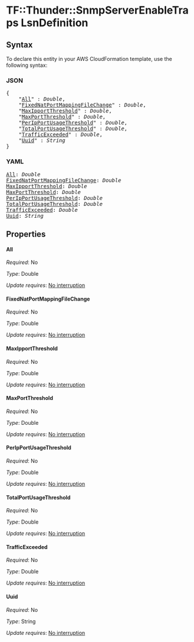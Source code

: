 # TF::Thunder::SnmpServerEnableTraps LsnDefinition

## Syntax

To declare this entity in your AWS CloudFormation template, use the following syntax:

### JSON

<pre>
{
    "<a href="#all" title="All">All</a>" : <i>Double</i>,
    "<a href="#fixednatportmappingfilechange" title="FixedNatPortMappingFileChange">FixedNatPortMappingFileChange</a>" : <i>Double</i>,
    "<a href="#maxipportthreshold" title="MaxIpportThreshold">MaxIpportThreshold</a>" : <i>Double</i>,
    "<a href="#maxportthreshold" title="MaxPortThreshold">MaxPortThreshold</a>" : <i>Double</i>,
    "<a href="#peripportusagethreshold" title="PerIpPortUsageThreshold">PerIpPortUsageThreshold</a>" : <i>Double</i>,
    "<a href="#totalportusagethreshold" title="TotalPortUsageThreshold">TotalPortUsageThreshold</a>" : <i>Double</i>,
    "<a href="#trafficexceeded" title="TrafficExceeded">TrafficExceeded</a>" : <i>Double</i>,
    "<a href="#uuid" title="Uuid">Uuid</a>" : <i>String</i>
}
</pre>

### YAML

<pre>
<a href="#all" title="All">All</a>: <i>Double</i>
<a href="#fixednatportmappingfilechange" title="FixedNatPortMappingFileChange">FixedNatPortMappingFileChange</a>: <i>Double</i>
<a href="#maxipportthreshold" title="MaxIpportThreshold">MaxIpportThreshold</a>: <i>Double</i>
<a href="#maxportthreshold" title="MaxPortThreshold">MaxPortThreshold</a>: <i>Double</i>
<a href="#peripportusagethreshold" title="PerIpPortUsageThreshold">PerIpPortUsageThreshold</a>: <i>Double</i>
<a href="#totalportusagethreshold" title="TotalPortUsageThreshold">TotalPortUsageThreshold</a>: <i>Double</i>
<a href="#trafficexceeded" title="TrafficExceeded">TrafficExceeded</a>: <i>Double</i>
<a href="#uuid" title="Uuid">Uuid</a>: <i>String</i>
</pre>

## Properties

#### All

_Required_: No

_Type_: Double

_Update requires_: [No interruption](https://docs.aws.amazon.com/AWSCloudFormation/latest/UserGuide/using-cfn-updating-stacks-update-behaviors.html#update-no-interrupt)

#### FixedNatPortMappingFileChange

_Required_: No

_Type_: Double

_Update requires_: [No interruption](https://docs.aws.amazon.com/AWSCloudFormation/latest/UserGuide/using-cfn-updating-stacks-update-behaviors.html#update-no-interrupt)

#### MaxIpportThreshold

_Required_: No

_Type_: Double

_Update requires_: [No interruption](https://docs.aws.amazon.com/AWSCloudFormation/latest/UserGuide/using-cfn-updating-stacks-update-behaviors.html#update-no-interrupt)

#### MaxPortThreshold

_Required_: No

_Type_: Double

_Update requires_: [No interruption](https://docs.aws.amazon.com/AWSCloudFormation/latest/UserGuide/using-cfn-updating-stacks-update-behaviors.html#update-no-interrupt)

#### PerIpPortUsageThreshold

_Required_: No

_Type_: Double

_Update requires_: [No interruption](https://docs.aws.amazon.com/AWSCloudFormation/latest/UserGuide/using-cfn-updating-stacks-update-behaviors.html#update-no-interrupt)

#### TotalPortUsageThreshold

_Required_: No

_Type_: Double

_Update requires_: [No interruption](https://docs.aws.amazon.com/AWSCloudFormation/latest/UserGuide/using-cfn-updating-stacks-update-behaviors.html#update-no-interrupt)

#### TrafficExceeded

_Required_: No

_Type_: Double

_Update requires_: [No interruption](https://docs.aws.amazon.com/AWSCloudFormation/latest/UserGuide/using-cfn-updating-stacks-update-behaviors.html#update-no-interrupt)

#### Uuid

_Required_: No

_Type_: String

_Update requires_: [No interruption](https://docs.aws.amazon.com/AWSCloudFormation/latest/UserGuide/using-cfn-updating-stacks-update-behaviors.html#update-no-interrupt)

